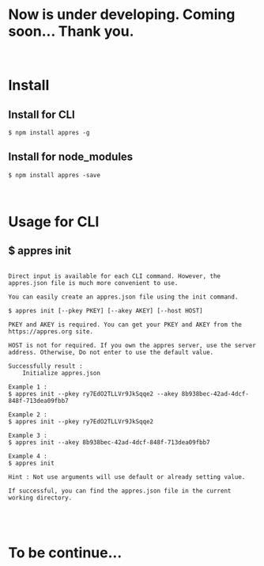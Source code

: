 # Now is under developing. Coming soon... Thank you.
<br/>

# Install

## Install for CLI
```
$ npm install appres -g
```
## Install for node_modules
```
$ npm install appres -save
```
<br/>

# Usage for CLI
## $ appres init
```

Direct input is available for each CLI command. However, the appres.json file is much more convenient to use.

You can easily create an appres.json file using the init command.

$ appres init [--pkey PKEY] [--akey AKEY] [--host HOST]

PKEY and AKEY is required. You can get your PKEY and AKEY from the https://appres.org site.

HOST is not for required. If you own the appres server, use the server address. Otherwise, Do not enter to use the default value.

Successfully result :
    Initialize appres.json

Example 1 :
$ appres init --pkey ry7EdO2TLLVr9JkSqqe2 --akey 8b938bec-42ad-4dcf-848f-713dea09fbb7

Example 2 :
$ appres init --pkey ry7EdO2TLLVr9JkSqqe2

Example 3 :
$ appres init --akey 8b938bec-42ad-4dcf-848f-713dea09fbb7

Example 4 :
$ appres init

Hint : Not use arguments will use default or already setting value.

If successful, you can find the appres.json file in the current working directory.

```

<br />
<br />

# To be continue...

